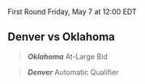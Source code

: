 First Round
Friday, May 7 at 12:00 EDT
## Denver vs Oklahoma

> ***Oklahoma***
> At-Large Bid

> ***Denver***
> Automatic Qualifier